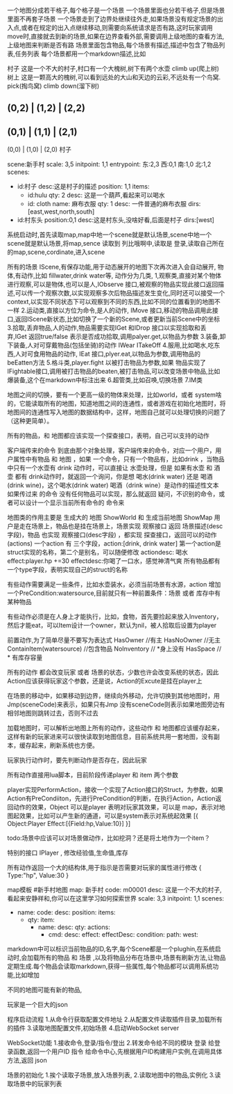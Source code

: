 一个地图分成若干格子,每个格子是一个场景
一个场景里面也分若干格子,但是场景里面不再套子场景
一个场景走到了边界处继续往外走,如果场景没有规定场景的出入点,或者在规定的出入点继续移动,则需要向系统请求是否有路,这时玩家调用move时,直接就去到新的场景,如果在边界查看外部,需要调用上级地图的查看方法,上级地图来判断是否有路
场景里面包含物品,每个场景有描述,描述中包含了物品列表,任务列表
每个场景都用一个markdown描述,比如

<scene>
  <id>村子</id>
  <desc>
  这是一个不大的村子,村口有一个<tree>大槐树</tree>,树下有两个<bottle>水壶</bottle>
  </desc>
  <item>
  <tree>  <action>climb up(爬上树)</action><scene ref= "树上"/></tree>
  </item>
</scene>
<scene>
  <id>树上</id>
  <desc>
  这是一颗高大的槐树,可以看到远处的大山和天边的云彩,不远处有一个<nest>鸟窝</nest>.
  </desc>
  <item>
  <nest>  <action>pick(掏鸟窝)</action></tree>
  </item>
  <actions>
  <action>climb down(溜下树)</action><scene ref = "村子">
  </actions>
</scene>


(0,2) | (1,2) | (2,2)
----------------------
(0,1) | (1,1) | (2,1)
----------------------
(0,0) | (1,0) | (2,0)
<map>
<scene x=1 y=1>村子</scene>
</map>


scene:新手村
scale: 3,5
initpoint: 1,1
entrypoint:
  东:2,3
  西:0,1
  南:1,0
  北:1,2
scenes:
  - id:村子
    desc:这是村子的描述
    position: 1,1
    items:
      - id:hulu
        qty: 2
        desc: 这是一个葫芦,看起来可以喝水
      - id: cloth
        name: 麻布衣服
        qty: 1
        desc: 一件普通的麻布衣服
    dirs: [east,west,north,south]
  - id:村东头
    position:0,1
    desc:这是村东头,没啥好看,后面是村子
    dirs:[west]





系统启动时,首先读取map,map中地一个scene就是默认场景,scene中地一个scene就是默认场景,将map,sence 读取到 列比哦啊中,读取是
登录,读取自己所在的map,scene,cordinate,进入scene

所有的场景 IScene,有保存功能,用于动态展开的地图下次再次进入会自动展开,
物体,有动作,比如 fillwater,drink water等,
动作分为几类,
1,观察类,直接对某个物体进行观察,可以是物体,也可以是人,IObserve 接口,被观察的物品实现此接口返回描述,可以传一个观察次数,以实现观察多次后物品描述发生变化,同时还可以接受一个context,以实现不同状态下可以观察到不同的东西,比如不同的位置看到的地图不一样
2.运动类,直接以方位为命令,是人的动作, IMove 接口,移动的物品调用此接口,返回IScene新状态,比如切换了一个新的Scene,或者更新当前Scene中的坐标
3.拾取,丢弃物品,人的动作,物品需要实现IGet 和IDrop 接口以实现拾取和丢弃,IGet 返回true/false 表示是否成功拾取,调用palyer.get,以物品为参数
3.装备,卸下装备,人对可穿戴物品(包括坐骑)的动作 IWear ITakeOff
4.服用,比如喝水,吃东西,人对可食用物品的动作, IEat 接口,plyer.eat,以物品为参数,调用物品的beEatten方法
5.格斗类,player.fight 以被打击物品为参数,如果 物品实现了IFightable接口,调用被打击物品的beaten,被打击物品,可以改变场景中物品,比如爆装备,这个在markdown中标注出来
6.超管类,比如召唤,切换场景
7.IM类

地图之间的切换，要有一个更高一级的物体来处理，比如world，或者 system啥的，它能读取所有的地图，知道地图之间的连通性，或者游戏在初始化地图时，将地图间的连通性写入地图的数据结构中，这样，地图自己就可以处理切换的问题了（这种更简单）。

所有的物品，和 地图都应该实现一个探查接口，表明，自己可以支持的动作

客户端传来的命令 到底由那个对象处理，客户端传来的命令，对应一个用户，用户属性中有物品 和 地图 ，如果 一个命令，只有一个物品有，比如drink ，当物品中只有一个水壶有 drink 动作时，可以直接让 水壶处理，但是 如果有水壶 和 酒壶 都有 drink动作时，就返回一个询问，你是想 喝水(drink water) 还是 喝酒(drink wine)，这个喝水(drink water) 喝酒（drink wine）是动作的描述性文本
如果传过来 的命令 没有任何物品可以实现，那么就返回 疑问，不识别的命令，或者可以设计一个显示当前所有命令的 命令来

地图类的作用主要是 生成大的 地图 ShowWorld 和 生成当前地图 ShowMap
用户是走在场景上，物品也是挂在场景上，场景实现 观察接口 返回 场景描述(desc字段)，物品 也实现 观察接口(desc字段) ，都实现 探查接口，返回可以的动作 (actions) 一个action 有 三个字段，action:[drink, drink water] 第一个action是struct实现的名称，第二个是别名，可以随便修改 actiondesc: 喝水 effect:player.hp +=30 effectdesc:你喝了一口水，感觉神清气爽
所有物品都有一个type字段，表明实现自己的struct的名称

有些动作需要满足一些条件，比如水壶装水，必须当前场景有水源，action 增加一个PreCondition:watersource,目前就只有一种前置条件：场景 或者 库存中有某种物品

有些动作必须是在人身上才能执行，比如，食物，首先要捡起来放入Inventory，然后才能eat，可以Item设计一个owner，默认为nil，被人拾取后设置为player

前置动作,为了简单尽量不要写为表达式
HasOwner  //有主
HasNoOwner //无主
ContainItem(watersource) //包含物品
NoInventory // *身上没有
HasSpace // * 有库存容量

所有的动作 都会改变玩家 或者 场景的状态，少数也许会改变系统的状态，因此Action应该获得玩家这个参数，还是说，Action的Excute是挂在player上

在场景的移动中，如果移动到边界，继续向外移动，允许切换到其他地图时，用Jmp(sceneCode)来表示，如果只有Jmp 没有sceneCode则表示如果地图旁边有相邻地图则跳转过去，否则不过去


加载地图时，可以解析出地图上所有的动作，这些动作 和 地图都应该缓存起来，这样有新的玩家进来可以很快读取到地图信息，目前系统共用一套地图，没有副本，缓存起来，刷新系统也方便。

玩家执行动作时，要先判断动作是否存在，因此玩家


所有动作直接用lua脚本，目前阶段传递player 和 item 两个参数

player实现PerformAction，接收一个实现了Action接口的Struct，为参数，如果Action有PreCondiiton，先进行PreCondition的判断，在执行Action，Action返回动作的效果，Object 可以是player 表明对玩家其效果，可以是 map，表示对地图起效果，比如可以产生新的通道，可以是system表示对系统起效果
[{
  Object:Player
  Effect:[{Field:hp,Value:10}]
}]

todo:场景中应该可以对场景做动作，比如挖洞？还是将土地作为一个item？

特别的接口
IPlayer ,
修改经验值,生命值,库存

所有动作返回一个大的结构体,用于指示是否需要对玩家的属性进行修改
{
  Type:"hp",
  Value:30
}


map模板
#新手村地图
map: 新手村
code: m00001
desc: 这是一个不大的村子,看起来安静祥和,你可以在这里学习如何探索世界
scale: 3,3
initpoint: 1,1
scenes:
  - name:
    code:
    desc:
    position:
    items:
      - qty:
        item:
          - name:
            desc:
            qty:
            actions:
              - cmd:
                desc:
                effect:
                effectDesc:
                condition:
    path:
      west: 

markdown中可以标识当前物品的ID,名字,每个Scene都是一个plughin,在系统启动时,会加载所有的物品 和 场景 ,以及将物品分布在场景中,场景有刷新方法,让物品定期生成.每个物品会读取markdown,获得一些属性,每个物品都可以调用系统功能,比如增加

不同的地图可能有新的物品,

玩家是一个巨大的json

程序启动流程
1.从命令行获取配置文件地址
2.从配置文件读取插件目录,加载所有的插件
3.读取地图配置文件,初始场景
4.启动WebSocket server

WebSocket功能
1.接收命令,登录/指令/登出
2.转发命令给不同的模块
  登录 给登录函数,返回一个用户ID
  指令 给命令中心,先根据用户ID构建用户实例,在调用具体方法,返回 json

场景的初始化
1.挨个读取子场景,放入场景列表,
2.读取地图中的物品,实例化
3.读取场景中的玩家列表